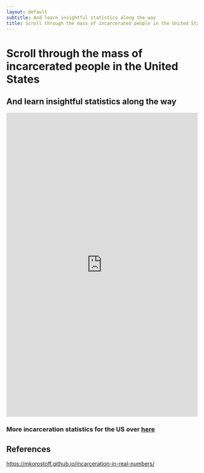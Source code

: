 ```yaml
---
layout: default
subtitle: And learn insightful statistics along the way
title: Scroll through the mass of incarcerated people in the United States
---
```

# Scroll through the mass of incarcerated people in the United States
## And learn insightful statistics along the way
<iframe src="https://mkorostoff.github.io/incarceration-in-real-numbers/" 
        width="100%" 
        height="800" 
        style="border:none;">
</iframe>

### More incarceration statistics for the US over [here](INCARCERATION-STATS.md) 
## References
https://mkorostoff.github.io/incarceration-in-real-numbers/
